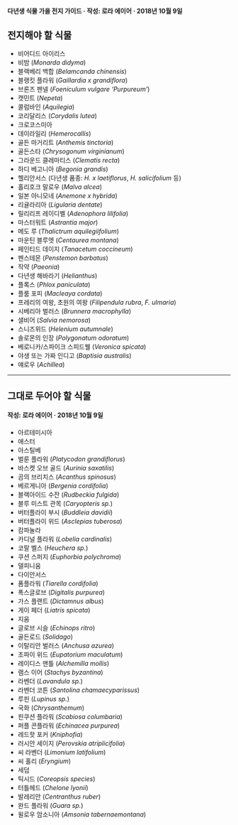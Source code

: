 #### 다년생 식물 가을 전지 가이드 · 작성: 로라 에이어 · 2018년 10월 9일

## 전지해야 할 식물

- 비어디드 아이리스
- 비밤 (*Monarda didyma*)
- 블랙베리 백합 (*Belamcanda chinensis*)
- 블랭킷 플라워 (*Gaillardia x grandiflora*)
- 브론즈 펜넬 (*Foeniculum vulgare ‘Purpureum’*)
- 캣민트 (*Nepeta*)
- 콜럼바인 (*Aquilegia*)
- 코리달리스 (*Corydalis lutea*)
- 크로코스미아
- 데이라일리 (*Hemerocallis*)
- 골든 마거리트 (*Anthemis tinctoria*)
- 골든스타 (*Chrysogonum virginianum*)
- 그라운드 클레마티스 (*Clematis recta*)
- 하디 베고니아 (*Begonia grandis*)
- 헬리안서스 (다년생 품종: *H. x laetiflorus*, *H. salicifolium* 등)
- 홀리호크 말로우 (*Malva alcea*)
- 일본 아니모네 (*Anemone x hybrida*)
- 리귤라리아 (*Ligularia dentate*)
- 릴리리프 레이디벨 (*Adenophora lilifolia*)
- 마스터워트 (*Astrantia major*)
- 메도 루 (*Thalictrum aquilegiifolium*)
- 마운틴 블루엣 (*Centaurea montana*)
- 페인티드 데이지 (*Tanacetum coccineum*)
- 펜스테몬 (*Penstemon barbatus*)
- 작약 (*Paeonia*)
- 다년생 해바라기 (*Helianthus*)
- 플록스 (*Phlox paniculata*)
- 플룸 포피 (*Macleaya cordata*)
- 프레리의 여왕, 초원의 여왕 (*Filipendula rubra*, *F. ulmaria*)
- 시베리아 벌러스 (*Brunnera macrophylla*)
- 샐비어 (*Salvia nemorosa*)
- 스니즈위드 (*Helenium autumnale*)
- 솔로몬의 인장 (*Polygonatum odoratum*)
- 베로니카/스파이크 스피드웰 (*Veronica spicata*)
- 야생 또는 가짜 인디고 (*Baptisia australis*)
- 얘로우 (*Achillea*)

---

## 그대로 두어야 할 식물

#### 작성: 로라 에이어 · 2018년 10월 9일

- 아르테미시아
- 애스터
- 아스틸베
- 벌룬 플라워 (*Platycodon grandiflorus*)
- 바스켓 오브 골드 (*Aurinia saxatilis*)
- 곰의 브리치스 (*Acanthus spinosus*)
- 베르게니아 (*Bergenia cordifolia*)
- 블랙아이드 수잔 (*Rudbeckia fulgida*)
- 블루 미스트 관목 (*Caryopteris sp.*)
- 버터플라이 부시 (*Buddleia davidii*)
- 버터플라이 위드 (*Asclepias tuberosa*)
- 캄파눌라
- 카디널 플라워 (*Lobelia cardinalis*)
- 코랄 벨스 (*Heuchera sp.*)
- 쿠션 스퍼지 (*Euphorbia polychroma*)
- 델피니움
- 다이안서스
- 폼플라워 (*Tiarella cordifolia*)
- 폭스글로브 (*Digitalis purpurea*)
- 가스 플랜트 (*Dictamnus albus*)
- 게이 페더 (*Liatris spicata*)
- 지움
- 글로브 시슬 (*Echinops ritro*)
- 골든로드 (*Solidago*)
- 이탈리안 벌러스 (*Anchusa azurea*)
- 조파이 위드 (*Eupatorium maculatum*)
- 레이디스 맨틀 (*Alchemilla mollis*)
- 램스 이어 (*Stachys byzantina*)
- 라벤더 (*Lavandula sp.*)
- 라벤더 코튼 (*Santolina chamaecyparissus*)
- 루핀 (*Lupinus sp.*)
- 국화 (*Chrysanthemum*)
- 핀쿠션 플라워 (*Scabiosa columbaria*)
- 퍼플 콘플라워 (*Echinacea purpurea*)
- 레드핫 포커 (*Kniphofia*)
- 러시안 세이지 (*Perovskia atriplicifolia*)
- 씨 라벤더 (*Limonium latifolium*)
- 씨 홀리 (*Eryngium*)
- 세덤
- 틱시드 (*Coreopsis species*)
- 터틀헤드 (*Chelone lyonii*)
- 발레리안 (*Centranthus ruber*)
- 완드 플라워 (*Guara sp.*)
- 윌로우 암소니아 (*Amsonia tabernaemontana*)
